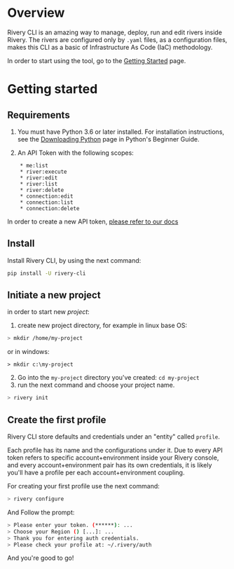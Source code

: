 # Overview

Rivery CLI is an amazing way to manage, deploy, run and edit rivers inside Rivery.
The rivers are configured only by `.yaml` files, as a configuration files, makes this CLI as a basic
of Infrastructure As Code (IaC) methodology.

In order to start using the tool, go to the [Getting Started](https://riveryio.github.io/rivery_cli/getting-started/) page.


# Getting started

## Requirements
1. You must have Python 3.6 or later installed.
   For installation instructions, see the [Downloading Python](https://www.python.org/downloads/) page in Python's Beginner Guide.

2. An API Token with the following scopes:
```
    * me:list
    * river:execute
    * river:edit
    * river:list
    * river:delete
    * connection:edit
    * connection:list
    * connection:delete
```
In order to create a new API token, [please refer to our docs](https://rivery.io/docs/api-documentation)

## Install
Install Rivery CLI, by using the next command:

```bash
pip install -U rivery-cli
```

## Initiate a new project
in order to start new _project_:
1. create new project directory, for example in linux base OS:
```bash 
> mkdir /home/my-project
```
or in windows:
```shell
> mkdir c:\my-project
```

2. Go into the `my-project` directory you've created: `cd my-project`
3. run the next command and choose your project name.
```bash
> rivery init
```

## Create the first profile
Rivery CLI store defaults and credentials under an "entity" called `profile`.

Each profile has its name and the configurations under it. Due to every API token refers
to specific account+environment inside your Rivery console, and every account+environment pair has
its own credentials, it is likely you'll have a profile per each account+environment coupling.

For creating your first profile use the next command:

```bash
> rivery configure
```

And Follow the prompt:
```bash
> Please enter your token. (******): ...
> Choose your Region () [...]: ...
> Thank you for entering auth credentials. 
> Please check your profile at: ~/.rivery/auth
```

And you're good to go!




